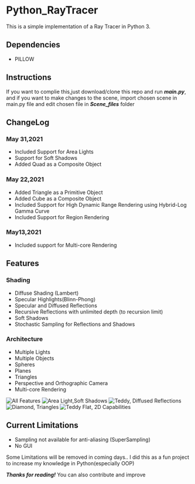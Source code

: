 # Python_RayTracer

This is a simple implementation of a Ray Tracer in Python 3.

## Dependencies
* PILLOW

## Instructions
If you want to complie this,just download/clone this repo and run ___main.py___, and if you want to make changes to the scene, import chosen scene in main.py file and edit chosen file in ___Scene_files___ folder

## ChangeLog

### May 31,2021
* Included Support for Area Lights
* Support for Soft Shadows
* Added Quad as a Composite Object

### May 22,2021 
* Added Triangle as a Primitive Object
* Added Cube as a Composite Object
* Included Support for High Dynamic Range Rendering using Hybrid-Log Gamma Curve
* Included Support for Region Rendering

### May13,2021
* Included support for Multi-core Rendering

## Features
### Shading
* Diffuse Shading (Lambert)
* Specular Highlights(Blinn-Phong)
* Specular and Diffused Reflections
* Recursive Reflections with unlimited depth (to recursion limit)
* Soft Shadows
* Stochastic Sampling for Reflections and Shadows

### Architecture
* Multiple Lights
* Multiple Objects
* Spheres
* Planes
* Triangles
* Perspective and Orthographic Camera
* Multi-core Rendering

![All Features](https://github.com/udit-uc828/Python_RayTracer/blob/ae673d7ec9ad4e5cfbf493ff1a8e786e0bd46cd1/Output/%20render%20461.82015800476074.png)
![Area Light,Soft Shadows](https://github.com/udit-uc828/Python_RayTracer/blob/ae673d7ec9ad4e5cfbf493ff1a8e786e0bd46cd1/Output/AreaLight%20Test%201586.15s.png)
![Teddy, Diffused Reflections](https://github.com/udit-uc828/Python_RayTracer/blob/ae673d7ec9ad4e5cfbf493ff1a8e786e0bd46cd1/Output/Teddy(Diffused%20Reflections)%206242.99s.png)
![Diamond, Triangles](https://github.com/udit-uc828/Python_RayTracer/blob/ae673d7ec9ad4e5cfbf493ff1a8e786e0bd46cd1/Output/Diamond(Triangle%20test)%20310.76.png)
![Teddy Flat, 2D Capabilities](https://github.com/udit-uc828/Python_RayTracer/blob/ae673d7ec9ad4e5cfbf493ff1a8e786e0bd46cd1/Output/Teddy(2D)%20101.68s.png)


## Current Limitations
* Sampling not available for anti-aliasing (SuperSampling)
* No GUI


Some Limitations will be removed in coming days..
I did this as a fun project to increase my knowledge in Python(especially OOP)

___Thanks for reading!___
You can also contribute and improve

